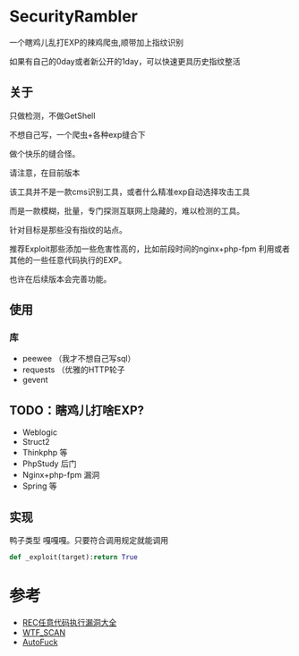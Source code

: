# SecurityRambler
一个瞎鸡儿乱打EXP的辣鸡爬虫,顺带加上指纹识别

如果有自己的0day或者新公开的1day，可以快速更具历史指纹整活


## 关于

只做检测，不做GetShell

不想自己写，一个爬虫+各种exp缝合下

做个快乐的缝合怪。

请注意，在目前版本

该工具并不是一款cms识别工具，或者什么精准exp自动选择攻击工具

而是一款模糊，批量，专门探测互联网上隐藏的，难以检测的工具。

针对目标是那些没有指纹的站点。

推荐Exploit那些添加一些危害性高的，比如前段时间的nginx+php-fpm 利用或者其他的一些任意代码执行的EXP。

也许在后续版本会完善功能。

## 使用

### 库

  - peewee （我才不想自己写sql）
  - requests （优雅的HTTP轮子
  - gevent

## TODO：瞎鸡儿打啥EXP?

  - Weblogic 
  - Struct2 
  - Thinkphp 等
  - PhpStudy 后门
  - Nginx+php-fpm 漏洞
  - Spring 等
  
## 实现
鸭子类型 嘎嘎嘎。只要符合调用规定就能调用
```python
def _exploit(target):return True 
```

# 参考

  - [REC任意代码执行漏洞大全](Other/RCE漏洞执行大全.pdf)
  - [WTF_SCAN](https://github.com/dyboy2017/WTF_Scan)
  - [AutoFuck](https://github.com/harry1080/AutoFuck)